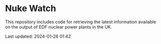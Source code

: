 # Nuke Watch

This repository includes code for retrieving the latest information available on the output of EDF nuclear power plants in the UK.

Last updated: 2024-01-26 01:42